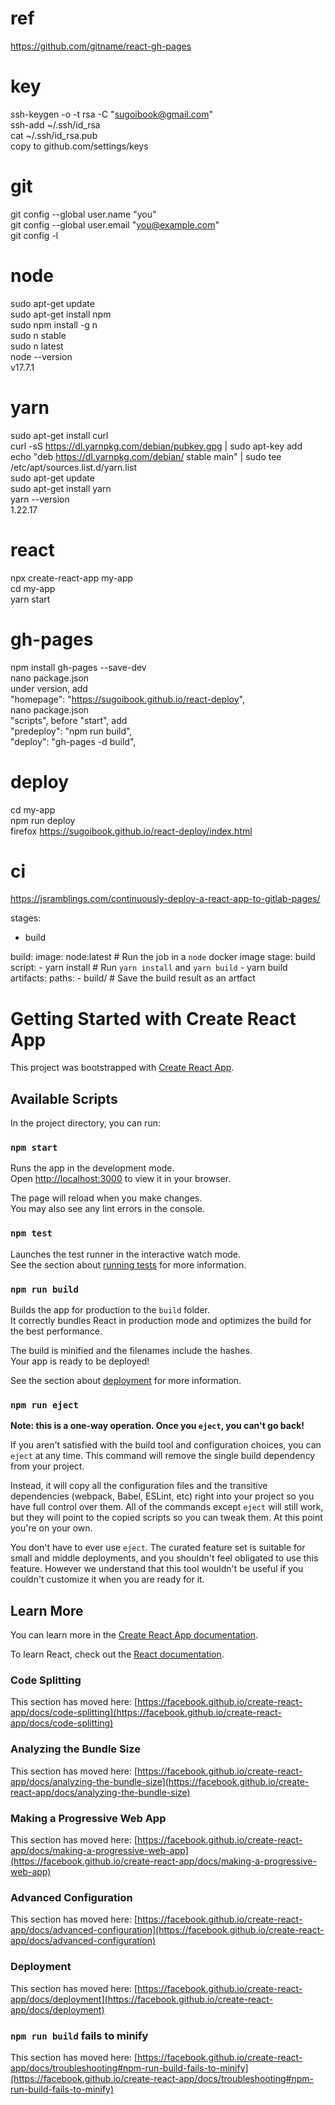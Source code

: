 ref
===
https://github.com/gitname/react-gh-pages  

key
===
ssh-keygen -o -t rsa -C "sugoibook@gmail.com"  
ssh-add ~/.ssh/id_rsa  
cat ~/.ssh/id_rsa.pub  
copy to github.com/settings/keys  

git
===
git config --global user.name "you"  
git config --global user.email "you@example.com"  
git config -l  

node
====
sudo apt-get update  
sudo apt-get install npm  
sudo npm install -g n  
sudo n stable  
sudo n latest  
node --version  
v17.7.1  

yarn
====
sudo apt-get install curl  
curl -sS https://dl.yarnpkg.com/debian/pubkey.gpg | sudo apt-key add  
echo "deb https://dl.yarnpkg.com/debian/ stable main" | sudo tee /etc/apt/sources.list.d/yarn.list  
sudo apt-get update  
sudo apt-get install yarn  
yarn --version  
1.22.17  

react
=====
npx create-react-app my-app  
cd my-app  
yarn start  

gh-pages
========
npm install gh-pages --save-dev  
nano package.json  
under version, add  
"homepage": "https://sugoibook.github.io/react-deploy",  
nano package.json  
"scripts", before "start", add  
"predeploy": "npm run build",  
"deploy": "gh-pages -d build",  

deploy
======
cd my-app  
npm run deploy  
firefox https://sugoibook.github.io/react-deploy/index.html  

ci
==
https://jsramblings.com/continuously-deploy-a-react-app-to-gitlab-pages/

stages:
  - build

build:
  image: node:latest    # Run the job in a `node` docker image
  stage: build
  script:
    - yarn install      # Run `yarn install` and `yarn build`
    - yarn build
  artifacts:
    paths:
      - build/          # Save the build result as an artfact









# Getting Started with Create React App

This project was bootstrapped with [Create React App](https://github.com/facebook/create-react-app).

## Available Scripts

In the project directory, you can run:

### `npm start`

Runs the app in the development mode.\
Open [http://localhost:3000](http://localhost:3000) to view it in your browser.

The page will reload when you make changes.\
You may also see any lint errors in the console.

### `npm test`

Launches the test runner in the interactive watch mode.\
See the section about [running tests](https://facebook.github.io/create-react-app/docs/running-tests) for more information.

### `npm run build`

Builds the app for production to the `build` folder.\
It correctly bundles React in production mode and optimizes the build for the best performance.

The build is minified and the filenames include the hashes.\
Your app is ready to be deployed!

See the section about [deployment](https://facebook.github.io/create-react-app/docs/deployment) for more information.

### `npm run eject`

**Note: this is a one-way operation. Once you `eject`, you can't go back!**

If you aren't satisfied with the build tool and configuration choices, you can `eject` at any time. This command will remove the single build dependency from your project.

Instead, it will copy all the configuration files and the transitive dependencies (webpack, Babel, ESLint, etc) right into your project so you have full control over them. All of the commands except `eject` will still work, but they will point to the copied scripts so you can tweak them. At this point you're on your own.

You don't have to ever use `eject`. The curated feature set is suitable for small and middle deployments, and you shouldn't feel obligated to use this feature. However we understand that this tool wouldn't be useful if you couldn't customize it when you are ready for it.

## Learn More

You can learn more in the [Create React App documentation](https://facebook.github.io/create-react-app/docs/getting-started).

To learn React, check out the [React documentation](https://reactjs.org/).

### Code Splitting

This section has moved here: [https://facebook.github.io/create-react-app/docs/code-splitting](https://facebook.github.io/create-react-app/docs/code-splitting)

### Analyzing the Bundle Size

This section has moved here: [https://facebook.github.io/create-react-app/docs/analyzing-the-bundle-size](https://facebook.github.io/create-react-app/docs/analyzing-the-bundle-size)

### Making a Progressive Web App

This section has moved here: [https://facebook.github.io/create-react-app/docs/making-a-progressive-web-app](https://facebook.github.io/create-react-app/docs/making-a-progressive-web-app)

### Advanced Configuration

This section has moved here: [https://facebook.github.io/create-react-app/docs/advanced-configuration](https://facebook.github.io/create-react-app/docs/advanced-configuration)

### Deployment

This section has moved here: [https://facebook.github.io/create-react-app/docs/deployment](https://facebook.github.io/create-react-app/docs/deployment)

### `npm run build` fails to minify

This section has moved here: [https://facebook.github.io/create-react-app/docs/troubleshooting#npm-run-build-fails-to-minify](https://facebook.github.io/create-react-app/docs/troubleshooting#npm-run-build-fails-to-minify)
